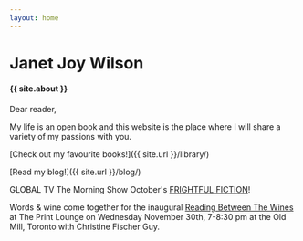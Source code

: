 ```yaml
---
layout: home
---
```


# Janet Joy Wilson

#### {{ site.about }}

Dear reader,

My life is an open book and this website is the place where I will share a variety of my passions with you.

[Check out my favourite books!]({{ site.url }}/library/)

[Read my blog!]({{ site.url }}/blog/)

<i class="fa fa-television" aria-hidden="true"></i> GLOBAL TV The Morning Show October's [FRIGHTFUL FICTION](http://globalnews.ca/video/3015433/the-best-spooky-books-to-read-this-month )!

<i class="fa fa-ticket" aria-hidden="true"></i> Words & wine come together for the inaugural [Reading Between The Wines](http://www.oldmilltoronto.com/?post_type=gp_event&p=10664&preview=true) at The Print Lounge on Wednesday November 30th, 7-8:30 pm at the Old Mill, Toronto with Christine Fischer Guy.
